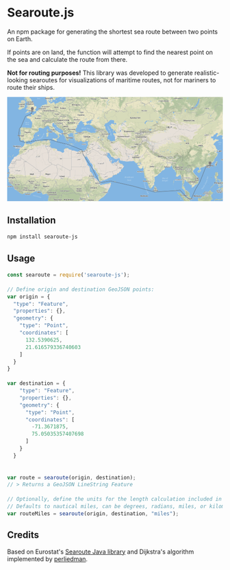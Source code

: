 # Searoute.js

An npm package for generating the shortest sea route between two points on Earth. 

If points are on land, the function will attempt to find the nearest point on the sea and calculate the route from there. 

**Not for routing purposes!** This library was developed to generate realistic-looking searoutes for visualizations of maritime routes, not for mariners to route their ships. 

![Searoute map](./assets/searoute.png)

## Installation

~~~bash
npm install searoute-js
~~~

## Usage

~~~javascript
const searoute = require('searoute-js');

// Define origin and destination GeoJSON points:
var origin = {
  "type": "Feature",
  "properties": {},
  "geometry": {
    "type": "Point",
    "coordinates": [
      132.5390625,
      21.616579336740603
    ]
  }
}

var destination = {
    "type": "Feature",
    "properties": {},
    "geometry": {
      "type": "Point",
      "coordinates": [
        -71.3671875,
        75.05035357407698
      ]
    }
  }


var route = searoute(origin, destination);
// > Returns a GeoJSON LineString Feature

// Optionally, define the units for the length calculation included in the properties object.
// Defaults to nautical miles, can be degrees, radians, miles, or kilometers.
var routeMiles = searoute(origin, destination, "miles");


~~~

## Credits

Based on Eurostat's [Searoute Java library](https://github.com/eurostat/searoute) and Dijkstra's algorithm implemented by [perliedman](https://www.liedman.net/geojson-path-finder/).
